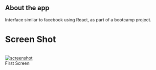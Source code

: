 ## About the app

Interface similar to facebook using React, as part of a bootcamp project.

# Screen Shot

<br />
<a href="https://ibb.co/HN0jXvH"><img src="https://i.ibb.co/ZH30NsM/screenshot.png" alt="screenshot" border="0"></a><br />First Screen<br />

